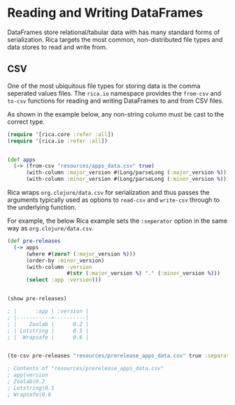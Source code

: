 # Reading and Writing DataFrames

DataFrames store relational/tabular data with has many standard forms of
serialization. Rica targets the most common, non-distributed file types and
data stores to read and write from.

## CSV

One of the most ubiquitous file types for storing data is the comma seperated
values files. The `rica.io` namespace provides the `from-csv` and `to-csv`
functions for reading and writing DataFrames to and from CSV files.

As shown in the example below, any non-string column must be cast to the
correct type.

```clojure
(require '[rica.core :refer :all])
(require '[rica.io :refer :all])


(def apps
  (-> (from-csv "resources/apps_data.csv" true)
      (with-column :major_version #(Long/parseLong (:major_version %)))
      (with-column :minor_version #(Long/parseLong (:minor_version %)))))

```

Rica wraps `org.clojure/data.csv` for serialization and thus passes the
arguments typically used as options to `read-csv` and `write-csv` through to
the underlying function.

For example, the below Rica example sets the `:seperator` option in the same
way as `org.clojure/data.csv`.

```clojure
(def pre-releases
  (-> apps
      (where #(zero? (:major_version %)))
      (order-by :minor_version)
      (with-column :version
                   #(str (:major_version %) "." (:minor_version %)))
      (select :app :version)))


(show pre-releases)

; |      :app | :version |
; |-----------+----------|
; |    Zoolab |      0.2 |
; | Lotstring |      0.5 |
; |  Wrapsafe |      0.6 |


(to-csv pre-releases "resources/prerelease_apps_data.csv" true :separator \|)

; Contents of "resources/prerelease_apps_data.csv"
; app|version
; Zoolab|0.2
; Lotstring|0.5
; Wrapsafe|0.6

```
